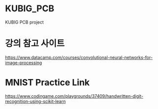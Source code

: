 # KUBIG_PCB
KUBIG PCB project

# 강의 참고 사이트
https://www.datacamp.com/courses/convolutional-neural-networks-for-image-processing

# MNIST Practice Link
https://www.codingame.com/playgrounds/37409/handwritten-digit-recognition-using-scikit-learn


